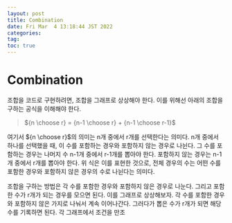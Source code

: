 ```yaml
---
layout: post
title: Combination
date: Fri Mar  4 13:18:44 JST 2022
categories:
tag:
toc: true
---
```


# Combination

조합을 코드로 구현하려면, 조합을 그래프로 상상해야 한다.
이를 위해선 아래의 조합을 구하는 공식을 이해해야 한다.

> ${n \choose r} = {n-1 \choose r} + {n-1 \choose r-1}$

여기서 ${n \choose r}$의 의미는 n개 중에서 r개를 선택한다는 의미다.
n개 중에서 하나를 선택했을 때, 이 수를 포함하는 경우와 포함하지 않는 경우로 나뉜다.
그 수를 포함하는 경우는 나머지 수 n-1개 중에서 r-1개를 뽑아야 한다.
포함하지 않는 경우는 n-1개 중에서 r개를 뽑아야 한다.
위 식은 이를 표현한 것으로, 전체 경우의 수는 어떤 수를 포함한 경우와 포함하지 않은 경우의 수로 나뉜다는 의미다.

조합을 구하는 방법은 각 수를 포함한 경우와 포함하지 않은 경우로 나눈다.
그리고 포함한 수가 r개가 되는 경우를 모으면 된다.
이를 그래프로 상상해보자.
각 수를 포함한 경우와 포함하지 않은 가지로 나눠서 계속 이어나간다.
그러다가 뽑은 수가 r개가 되면 해당 수를 기록하면 된다.
각 그래프에서 조건을 만조
